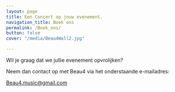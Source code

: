 ```yaml
---
layout: page
title: Een Concert op jouw evenement.
navigation_title: Boek ons
permalink: /Boek_ons/
button: false
cover: "/media/Beau4Wall2.jpg"

---
```


Wil je graag dat we jullie evenement opvrolijken? 

Neem dan contact op met Beau4 via het onderstaande e-mailadres:

[Beau4.music@gmail.com](mailto:beau4.music@gmail.com)